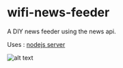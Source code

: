 # wifi-news-feeder

A DIY news feeder using the news api.

Uses : [nodejs server](https://github.com/vinodsr/news-feeder-server/)

![alt text](https://pbs.twimg.com/media/CxJuZwLUQAEKsCY.jpg "Work In progress")

